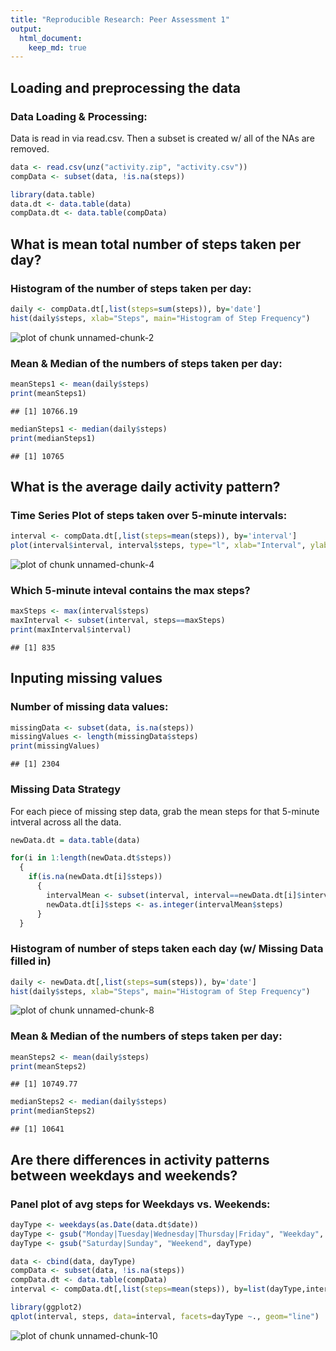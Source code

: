```yaml
---
title: "Reproducible Research: Peer Assessment 1"
output: 
  html_document:
    keep_md: true
---
```



## Loading and preprocessing the data

### Data Loading & Processing:
Data is read in via read.csv. Then a subset is created w/ all of the NAs are removed.


```r
data <- read.csv(unz("activity.zip", "activity.csv"))
compData <- subset(data, !is.na(steps))

library(data.table)
data.dt <- data.table(data)
compData.dt <- data.table(compData)
```

## What is mean total number of steps taken per day?


### Histogram of the number of steps taken per day:

```r
daily <- compData.dt[,list(steps=sum(steps)), by='date']
hist(daily$steps, xlab="Steps", main="Histogram of Step Frequency")
```

![plot of chunk unnamed-chunk-2](figure/unnamed-chunk-2-1.png) 

### Mean & Median of the numbers of steps taken per day:


```r
meanSteps1 <- mean(daily$steps)
print(meanSteps1)
```

```
## [1] 10766.19
```

```r
medianSteps1 <- median(daily$steps)
print(medianSteps1)
```

```
## [1] 10765
```

## What is the average daily activity pattern?

### Time Series Plot of steps taken over 5-minute intervals:


```r
interval <- compData.dt[,list(steps=mean(steps)), by='interval']
plot(interval$interval, interval$steps, type="l", xlab="Interval", ylab="Avg. Steps")
```

![plot of chunk unnamed-chunk-4](figure/unnamed-chunk-4-1.png) 

### Which 5-minute inteval contains the max steps?


```r
maxSteps <- max(interval$steps)
maxInterval <- subset(interval, steps==maxSteps)
print(maxInterval$interval)
```

```
## [1] 835
```

## Inputing missing values

### Number of missing data values:

```r
missingData <- subset(data, is.na(steps))
missingValues <- length(missingData$steps)
print(missingValues)
```

```
## [1] 2304
```

### Missing Data Strategy

For each piece of missing step data, grab the mean steps for that 5-minute intveral across all the data.


```r
newData.dt = data.table(data)

for(i in 1:length(newData.dt$steps))
  {
    if(is.na(newData.dt[i]$steps))
      {
        intervalMean <- subset(interval, interval==newData.dt[i]$interval)
        newData.dt[i]$steps <- as.integer(intervalMean$steps)
      }
  }
```


### Histogram of number of steps taken each day (w/ Missing Data filled in)


```r
daily <- newData.dt[,list(steps=sum(steps)), by='date']
hist(daily$steps, xlab="Steps", main="Histogram of Step Frequency")
```

![plot of chunk unnamed-chunk-8](figure/unnamed-chunk-8-1.png) 


### Mean & Median of the numbers of steps taken per day:


```r
meanSteps2 <- mean(daily$steps)
print(meanSteps2)
```

```
## [1] 10749.77
```

```r
medianSteps2 <- median(daily$steps)
print(medianSteps2)
```

```
## [1] 10641
```

## Are there differences in activity patterns between weekdays and weekends?

### Panel plot of avg steps for Weekdays vs. Weekends:

```r
dayType <- weekdays(as.Date(data.dt$date))
dayType <- gsub("Monday|Tuesday|Wednesday|Thursday|Friday", "Weekday", dayType)
dayType <- gsub("Saturday|Sunday", "Weekend", dayType)

data <- cbind(data, dayType)
compData <- subset(data, !is.na(steps))
compData.dt <- data.table(compData)
interval <- compData.dt[,list(steps=mean(steps)), by=list(dayType,interval)]

library(ggplot2)
qplot(interval, steps, data=interval, facets=dayType ~., geom="line")
```

![plot of chunk unnamed-chunk-10](figure/unnamed-chunk-10-1.png) 





